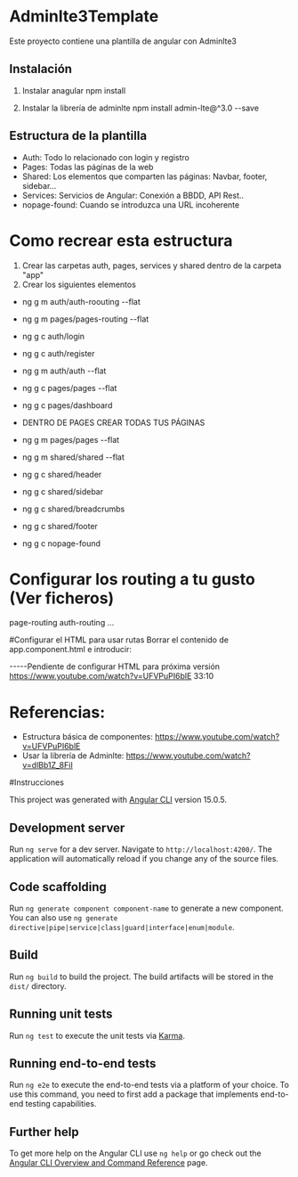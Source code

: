 # Adminlte3Template
Este proyecto contiene una plantilla de angular con Adminlte3

## Instalación
1. Instalar anagular
npm install

2. Instalar la librería de adminlte
npm install admin-lte@^3.0 --save

## Estructura de la plantilla
- Auth: Todo lo relacionado con login y registro
- Pages: Todas las páginas de la web
- Shared: Los elementos que comparten las páginas: Navbar, footer, sidebar...
- Services: Servicios de Angular: Conexión a BBDD, API Rest..
- nopage-found: Cuando se introduzca una URL incoherente

# Como recrear esta estructura
1. Crear las carpetas auth, pages, services y shared dentro de la carpeta "app"
2. Crear los siguientes elementos

- ng g m auth/auth-roouting --flat
- ng g m pages/pages-routing --flat
- ng g c auth/login
- ng g c auth/register
- ng g m auth/auth --flat

- ng g c pages/pages --flat
- ng g c pages/dashboard 
- DENTRO DE PAGES CREAR TODAS TUS PÁGINAS
- ng g m pages/pages --flat

- ng g m shared/shared --flat
- ng g c shared/header
- ng g c shared/sidebar
- ng g c shared/breadcrumbs
- ng g c shared/footer

- ng g c nopage-found 

# Configurar los routing a tu gusto (Ver ficheros)
  page-routing
  auth-routing
  ...
  
#Configurar el HTML para usar rutas
Borrar el contenido de app.component.html e introducir: <router-outlet></router-outlet>
 
-----Pendiente de configurar HTML para próxima versión
https://www.youtube.com/watch?v=UFVPuPI6blE 33:10



# Referencias:
- Estructura básica de componentes:
https://www.youtube.com/watch?v=UFVPuPI6blE
- Usar la librería de Adminlte:
https://www.youtube.com/watch?v=dlBb1Z_8FiI



#Instrucciones

This project was generated with [Angular CLI](https://github.com/angular/angular-cli) version 15.0.5.

## Development server

Run `ng serve` for a dev server. Navigate to `http://localhost:4200/`. The application will automatically reload if you change any of the source files.

## Code scaffolding

Run `ng generate component component-name` to generate a new component. You can also use `ng generate directive|pipe|service|class|guard|interface|enum|module`.

## Build

Run `ng build` to build the project. The build artifacts will be stored in the `dist/` directory.

## Running unit tests

Run `ng test` to execute the unit tests via [Karma](https://karma-runner.github.io).

## Running end-to-end tests

Run `ng e2e` to execute the end-to-end tests via a platform of your choice. To use this command, you need to first add a package that implements end-to-end testing capabilities.

## Further help

To get more help on the Angular CLI use `ng help` or go check out the [Angular CLI Overview and Command Reference](https://angular.io/cli) page.
